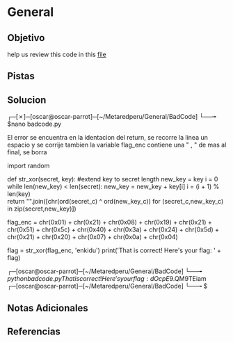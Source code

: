 # General
## Objetivo
help us review this code in this [file](https://drive.google.com/file/d/1gLEsMvKICvOyu1DsnKGLiKWujdbgYeIz/view?usp=sharing)
## Pistas
## Solucion
┌─[✗]─[oscar@oscar-parrot]─[~/Metaredperu/General/BadCode]
└──╼ $nano badcode.py 

El error se encuentra en la identacion del return, se recorre la linea un espacio y se corrije 
tambien la variable 
flag_enc
contiene una " , " de mas al final, se borra


import random



def str_xor(secret, key):
    #extend key to secret length
    new_key = key
    i = 0
    while len(new_key) < len(secret):
        new_key = new_key + key[i]
        i = (i + 1) % len(key)        
    return "".join([chr(ord(secret_c) ^ ord(new_key_c)) for (secret_c,new_key_c) in zip(secret,new_key)])


flag_enc = chr(0x01) + chr(0x21) + chr(0x08) + chr(0x19) + chr(0x21) + chr(0x51) + chr(0x5c) + chr(0x40) + chr(0x3a) + chr(0x24) + chr(0x5d) + chr(0x21) + chr(0x20) + chr(0x07) + chr(0x0a) + chr(0x04)

  
flag = str_xor(flag_enc, 'enkidu')
print('That is correct! Here\'s your flag: ' + flag)



┌─[oscar@oscar-parrot]─[~/Metaredperu/General/BadCode]
└──╼ $python badcode.py 
That is correct! Here's your flag: dOcpE$9.QM9TEiam
┌─[oscar@oscar-parrot]─[~/Metaredperu/General/BadCode]
└──╼ $

## Notas Adicionales
## Referencias